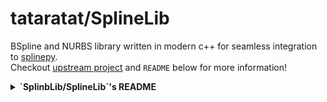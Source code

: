 # tataratat/SplineLib
BSpline and NURBS library written in modern c++ for seamless integration to 
[splinepy](https://github.com/tataratat/splinepy).  
Checkout [upstream project](https://github.com/SplineLib/SplineLib) and
`README` below for more information!


<details><summary><strong>`SplinbLib/SplineLib`'s README</strong></summary><p>

# SplineLib
Library for spline manipulation.

## Features
Functionalities:

  - BSplines/NURBSs of arbitrary dimensionalities;
  - knot insertion/removal and degree elevation/reduction;
  - IGES, IRIT, and XML input/output (converter) as well as VTK output (sampler).

Software Development:

  - [Spack](https://spack.readthedocs.io/en/latest/) support for handling dependencies and deployment of SplineLib.
  - C++20 complying with [Google C++ style guide](https://google.github.io/styleguide/cppguide.html) (a C++17 version
    is available using `git checkout c++17`).
  - <em>CMake</em> tools tested with apple-clang, clang, and gcc compilers.
  - Extensive unit tests using GTest and GMock.

## License (MIT)
Copyright (c) 2018–2021 SplineLib

Permission is hereby granted, free of charge, to any person obtaining a copy of this software and associated
documentation files (the "Software"), to deal in the Software without restriction, including without limitation the
rights to use, copy, modify, merge, publish, distribute, sublicense, and/or sell copies of the Software, and to
permit persons to whom the Software is furnished to do so, subject to the following conditions:

The above copyright notice and this permission notice shall be included in all copies or substantial portions of the
Software.

THE SOFTWARE IS PROVIDED "AS IS", WITHOUT WARRANTY OF ANY KIND, EXPRESS OR IMPLIED, INCLUDING BUT NOT LIMITED TO THE
WARRANTIES OF MERCHANTABILITY, FITNESS FOR A PARTICULAR PURPOSE AND NONINFRINGEMENT.  IN NO EVENT SHALL THE AUTHORS OR
COPYRIGHT HOLDERS BE LIABLE FOR ANY CLAIM, DAMAGES OR OTHER LIABILITY, WHETHER IN AN ACTION OF CONTRACT, TORT OR
OTHERWISE, ARISING FROM, OUT OF OR IN CONNECTION WITH THE SOFTWARE OR THE USE OR OTHER DEALINGS IN THE SOFTWARE.

## Getting Started
SplineLib can be compiled using, e.g., *apple-clang (>= 12)*, *clang (>= 10)* or *GCC (>= 9.3)*.  Start off by cloning
the SplineLib repository and changing to SplineLib's root directory

    $ git clone https://github.com/SplineLib/SplineLib.git && cd SplineLib

SplineLib depends on *pugixml* and *GoogleTest* (if you do not disable testing).  The following deployment instructions
for SplineLib differ depending on whether you want to use 1.) <em>spack</em> or 2.) <em>CMake</em>.  Please skip the
additional instructions provided for using SplineLib on CLAIX if you use a system different from CLAIX.

<details><summary><strong>Preparations on CLAIX</strong></summary><p>
The following commands prepare your environment on CLAIX for deploying SplineLib

    $ module purge && module load DEVELOP clang/11 gcc/10 cmake
</p></details>

<details><summary><strong>Building/Installing using <em>Spack</em></strong></summary><p>
<em>Spack</em> (see <a href=https://spack.readthedocs.io/en/latest/getting_started.html#installation><em>spack</em>'s
installation instructions</a>) is convenient to manage SplineLib's dependencies

    $ spack install --only dependencies splinelib

In addition, <em>spack</em> can also be used for SplineLib itself.  Begin by registering SplineLib's <em>spack</em>
package

    $ spack repo add Scripts/Spack/splinelib

and continue by either installing SplineLib from GitHub and making it available in your current environment

    $ spack install splinelib && spack load splinelib

or by developing your modifiable copy of the SplineLib repository (e.g., using Debug or Release configuration)

    $ spack dev-build -b install splinelib@main build_type=Configuration

At some point in time, you can remove the `-b install` option from the previous command if you want <em>spack</em> to
not stop before the install phase.  Note that `--test root` can be added after `install` in both commands above to run
the tests. 
</p></details>

<details><summary><strong>Building/Installing using <em>CMake</em></strong></summary><p>
If you do not want to use <em>spack</em>, you can also take care of SplineLib's dependencies and build system on your
own.  After making sure that SplineLib's dependencies are available, you can generate (e.g., using <em>CMake</em>'s
Unix Makefiles or Xcode generators) the build system for your version of SplineLib

    $ cmake -B build -G "Generator"

before building SplineLib (e.g., using Debug or Release configuration)

    $ cmake --build build --config Configuration -j8

and subsequently running the tests

    $ ctest --build-and-test . build --build-generator "Generator" --build-noclean --test-command ctest 
      --build-config Configuration -j8

If you eventually want to install SplineLib, you can type

    $ cmake --install build --config Configuration --prefix InstallPrefix
</p></details>

## Contributors in Alphabetical Order
Researchers:

  - Markus Frings
  - Konstantin Key

Research Assistants:

  - Alexander Jodlauk
  - Corinna M&uuml;ller
  - Max Spahn
  - Christoph Susen
  - Konstantin Varbenov
</p></details>
